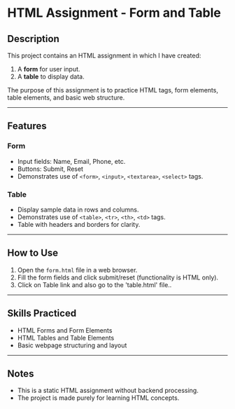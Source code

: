 # HTML Assignment - Form and Table

## Description
This project contains an HTML assignment in which I have created:
1. A **form** for user input.
2. A **table** to display data.

The purpose of this assignment is to practice HTML tags, form elements, table elements, and basic web structure.

---

## Features

### Form
- Input fields: Name, Email, Phone, etc.
- Buttons: Submit, Reset
- Demonstrates use of `<form>`, `<input>`, `<textarea>`, `<select>` tags.

### Table
- Display sample data in rows and columns.
- Demonstrates use of `<table>`, `<tr>`, `<th>`, `<td>` tags.
- Table with headers and borders for clarity.

---

## How to Use
1. Open the `form.html` file in a web browser.
2. Fill the form fields and click submit/reset (functionality is HTML only).
3. Click on Table link and also go to the 'table.html' file..

---

## Skills Practiced
- HTML Forms and Form Elements
- HTML Tables and Table Elements
- Basic webpage structuring and layout

---

## Notes
- This is a static HTML assignment without backend processing.
- The project is made purely for learning HTML concepts.
